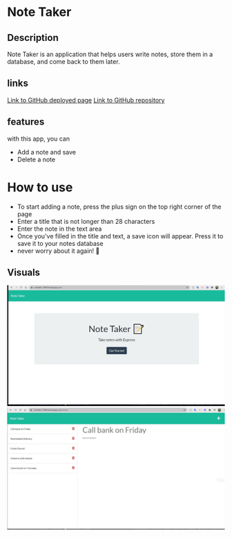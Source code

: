 # Note Taker

## Description
Note Taker is an application that helps users write notes, store them in a database, and come back to them later.

## links 
[Link to GitHub deployed page](https://makispear.github.io/Note-Taker/)
[Link to GitHub repository](https://github.com/Makispear/Note-Taker)

## features
with this app, you can 
* Add a note and save
* Delete a note

# How to use 
- To start adding a note, press the plus sign on the top right corner of the page
- Enter a title that is not longer than 28 characters
- Enter the note in the text area
- Once you've filled in the title and text, a save icon will appear. Press it to save it to your notes database
- never worry about it again! 🙂

## Visuals
![Home page](public/assets/img/homePage.jpg?raw=true "Home page")
![Add note page](public/assets/img/notesPage.jpg?raw=true "Add notes page")